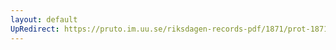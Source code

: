 ```yaml
---
layout: default
UpRedirect: https://pruto.im.uu.se/riksdagen-records-pdf/1871/prot-1871--ak--505.pdf
---
```

